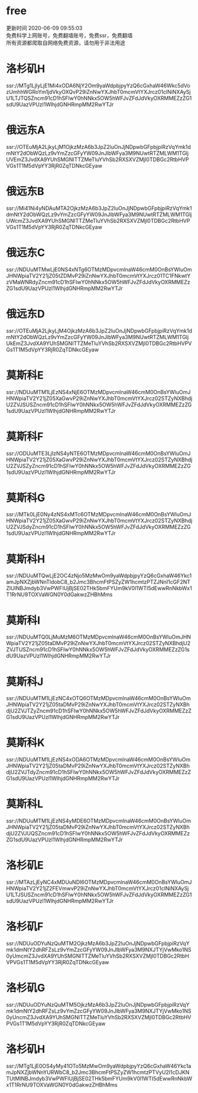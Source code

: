 # free  
更新时间 2020-06-09 09:55:03  
免费科学上网账号，免费翻墙账号，免费ssr，免费翻墙  
所有资源都爬取自网络免费资源，请勿用于非法用途
# 洛杉矶H  
ssr://MTg1LjIyLjE1Mi4xODA6NjY2Om9yaWdpbjpyYzQ6cGxhaW46Wkc5dVozUmhhWGRoYm1jdVkyOXQvP29iZnNwYXJhbT0mcmVtYXJrcz01clNiNXAySjU1LTJTQSZncm91cD1hSFIwY0hNNkx5OW5hWFJvZFdJdVkyOXRMMEZzZG1sdU9UazVPUzl1WlhjdGNHRmpMM2RwYTJr  
# 俄远东A  
ssr://OTEuMjA2LjkyLjM1OjkzMzA6b3JpZ2luOnJjNDpwbGFpbjpiRzVqYmk1dmNtY2dObWQzLz9vYmZzcGFyYW09JnJlbWFya3M9NUwtRTZMLWM1TGljUVEmZ3JvdXA9YUhSMGNITTZMeTluYVhSb2RXSXVZMjl0TDBGc2RtbHVPVGs1T1M5dVpYY3RjR0ZqTDNkcGEyaw  
# 俄远东B  
ssr://Mi41Ni4yNDAuMTA2OjkzMzA6b3JpZ2luOnJjNDpwbGFpbjpiRzVqYmk1dmNtY2dObWQzLz9vYmZzcGFyYW09JnJlbWFya3M9NUwtRTZMLWM1TGljUWcmZ3JvdXA9YUhSMGNITTZMeTluYVhSb2RXSXVZMjl0TDBGc2RtbHVPVGs1T1M5dVpYY3RjR0ZqTDNkcGEyaw  
# 俄远东C  
ssr://NDUuMTMwLjE0NS4xNTg6OTMzMDpvcmlnaW46cmM0OnBsYWluOmJHNWpiaTV2Y21jZ05tZDMvP29iZnNwYXJhbT0mcmVtYXJrcz01TC1FNkwtYzVMaWNRdyZncm91cD1hSFIwY0hNNkx5OW5hWFJvZFdJdVkyOXRMMEZzZG1sdU9UazVPUzl1WlhjdGNHRmpMM2RwYTJr  
# 俄远东D  
ssr://OTEuMjA2LjkyLjM4OjkzMzA6b3JpZ2luOnJjNDpwbGFpbjpiRzVqYmk1dmNtY2dObWQzLz9vYmZzcGFyYW09JnJlbWFya3M9NUwtRTZMLWM1TGljUkEmZ3JvdXA9YUhSMGNITTZMeTluYVhSb2RXSXVZMjl0TDBGc2RtbHVPVGs1T1M5dVpYY3RjR0ZqTDNkcGEyaw  
# 莫斯科E  
ssr://NDUuMTM1LjEzNS4xNjE6OTMzMDpvcmlnaW46cmM0OnBsYWluOmJHNWpiaTV2Y21jZ05XaGwvP29iZnNwYXJhbT0mcmVtYXJrcz02STZyNXBhdjU2ZVJSUSZncm91cD1hSFIwY0hNNkx5OW5hWFJvZFdJdVkyOXRMMEZzZG1sdU9UazVPUzl1WlhjdGNHRmpMM2RwYTJr  
# 莫斯科F  
ssr://ODUuMTE3LjIzNS4yNTE6OTMzMDpvcmlnaW46cmM0OnBsYWluOmJHNWpiaTV2Y21jZ05XaGwvP29iZnNwYXJhbT0mcmVtYXJrcz02STZyNXBhdjU2ZVJSZyZncm91cD1hSFIwY0hNNkx5OW5hWFJvZFdJdVkyOXRMMEZzZG1sdU9UazVPUzl1WlhjdGNHRmpMM2RwYTJr  
# 莫斯科G  
ssr://MTk0LjE0Ny4zNS4xMTc6OTMzMDpvcmlnaW46cmM0OnBsYWluOmJHNWpiaTV2Y21jZ05XaGwvP29iZnNwYXJhbT0mcmVtYXJrcz02STZyNXBhdjU2ZVJSdyZncm91cD1hSFIwY0hNNkx5OW5hWFJvZFdJdVkyOXRMMEZzZG1sdU9UazVPUzl1WlhjdGNHRmpMM2RwYTJr  
# 莫斯科H  
ssr://NDUuMTQwLjE2OC4zNjo5MzMwOm9yaWdpbjpyYzQ6cGxhaW46Ykc1amJpNXZjbWNnTldobC8_b2Jmc3BhcmFtPSZyZW1hcmtzPTZJNnI1cGF2NTZlUlNBJmdyb3VwPWFIUjBjSE02THk5bmFYUm9kV0l1WTI5dEwwRnNkbWx1T1RrNU9TOXVaWGN0Y0dGakwzZHBhMms  
# 莫斯科I  
ssr://NDUuMTQ0LjMuMzM6OTMzMDpvcmlnaW46cmM0OnBsYWluOmJHNWpiaTV2Y21jZ05taDMvP29iZnNwYXJhbT0mcmVtYXJrcz02STZyNXBhdjU2ZVJTUSZncm91cD1hSFIwY0hNNkx5OW5hWFJvZFdJdVkyOXRMMEZzZG1sdU9UazVPUzl1WlhjdGNHRmpMM2RwYTJr  
# 莫斯科J  
ssr://NDUuMTM1LjEzNC4xOTQ6OTMzMDpvcmlnaW46cmM0OnBsYWluOmJHNWpiaTV2Y21jZ05taDMvP29iZnNwYXJhbT0mcmVtYXJrcz02STZyNXBhdjU2ZVJTZyZncm91cD1hSFIwY0hNNkx5OW5hWFJvZFdJdVkyOXRMMEZzZG1sdU9UazVPUzl1WlhjdGNHRmpMM2RwYTJr  
# 莫斯科K  
ssr://NDUuMTM1LjEzNS4xODA6OTMzMDpvcmlnaW46cmM0OnBsYWluOmJHNWpiaTV2Y21jZ05taDMvP29iZnNwYXJhbT0mcmVtYXJrcz02STZyNXBhdjU2ZVJTdyZncm91cD1hSFIwY0hNNkx5OW5hWFJvZFdJdVkyOXRMMEZzZG1sdU9UazVPUzl1WlhjdGNHRmpMM2RwYTJr  
# 莫斯科L  
ssr://NDUuMTM1LjEzNS4yMDE6OTMzMDpvcmlnaW46cmM0OnBsYWluOmJHNWpiaTV2Y21jZ05taDMvP29iZnNwYXJhbT0mcmVtYXJrcz02STZyNXBhdjU2ZVJUQSZncm91cD1hSFIwY0hNNkx5OW5hWFJvZFdJdVkyOXRMMEZzZG1sdU9UazVPUzl1WlhjdGNHRmpMM2RwYTJr  
# 洛杉矶E  
ssr://MTAzLjEyNC4xMDUuNDI6OTMzMDpvcmlnaW46cmM0OnBsYWluOmJHNWpiaTV2Y21jZ2FEVmwvP29iZnNwYXJhbT0mcmVtYXJrcz01clNiNXAySjU1LTJSUSZncm91cD1hSFIwY0hNNkx5OW5hWFJvZFdJdVkyOXRMMEZzZG1sdU9UazVPUzl1WlhjdGNHRmpMM2RwYTJr  
# 洛杉矶F  
ssr://NDUuODYuNzQuMTM2OjkzMzA6b3JpZ2luOnJjNDpwbGFpbjpiRzVqYmk1dmNtY2dhRFZsLz9vYmZzcGFyYW09JnJlbWFya3M9NXJTYjVwMko1NS0yUmcmZ3JvdXA9YUhSMGNITTZMeTluYVhSb2RXSXVZMjl0TDBGc2RtbHVPVGs1T1M5dVpYY3RjR0ZqTDNkcGEyaw  
# 洛杉矶G  
ssr://NDUuODYuNzQuMTM5OjkzMzA6b3JpZ2luOnJjNDpwbGFpbjpiRzVqYmk1dmNtY2dhRFZsLz9vYmZzcGFyYW09JnJlbWFya3M9NXJTYjVwMko1NS0yUncmZ3JvdXA9YUhSMGNITTZMeTluYVhSb2RXSXVZMjl0TDBGc2RtbHVPVGs1T1M5dVpYY3RjR0ZqTDNkcGEyaw  
# 洛杉矶H  
ssr://MTg1LjE0OS4yMy41OTo5MzMwOm9yaWdpbjpyYzQ6cGxhaW46Ykc1amJpNXZjbWNnYURWbC8_b2Jmc3BhcmFtPSZyZW1hcmtzPTVyU2I1cDJKNTUtMlNBJmdyb3VwPWFIUjBjSE02THk5bmFYUm9kV0l1WTI5dEwwRnNkbWx1T1RrNU9TOXVaWGN0Y0dGakwzZHBhMms  
